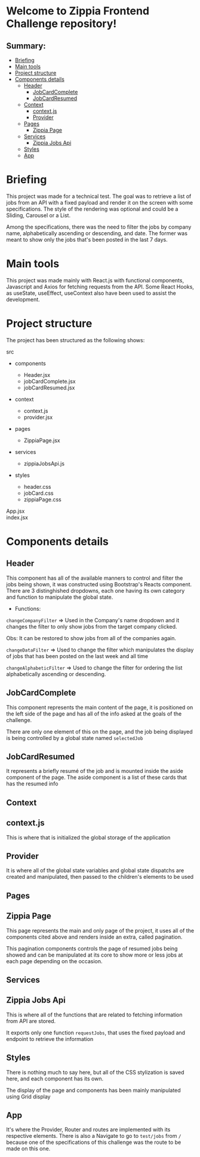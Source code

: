 # Welcome to Zippia Frontend Challenge repository!

## Summary:

- [Briefing](#Briefing)
- [Main tools](#Main-tools)
- [Project structure](#Project-structure)
- [Components details](#Components-details)
  - [Header](#Header)
      - [JobCardComplete](#Job-card-complete)
      - [JobCardResumed](#Job-card-resumed)
  - [Context](#Context)
      - [context.js](#context.js)
      - [Provider](#Provider)
  - [Pages](#pages)
      - [Zippia Page](#Zippia-page)
  - [Services](#services)
      - [Zippia Jobs Api](#Zippia-jobs-api)
  - [Styles](#styles)
  - [App](#app)

# Briefing

This project was made for a technical test. The goal was to retrieve a list of jobs from an API with a fixed payload and render it on the screen with some specifications. The style of the rendering was optional and could be a Sliding, Carousel or a List. 

Among the specifications, there was the need to filter the jobs by company name, alphabetically ascending or descending, and date. The former was meant to show only the jobs that's been posted in the last 7 days.

# Main tools

This project was made mainly with React.js with functional components, Javascript and Axios for fetching requests from the API. Some React Hooks, as useState, useEffect, useContext also have been used to assist the development. 

# Project structure

The project has been structured as the following shows:

src 
  - components
     - Header.jsx
     - jobCardComplete.jsx
     - jobCardResumed.jsx
   
  - context
     - context.js
     - provider.jsx
   
  - pages
     - ZippiaPage.jsx

  - services
     - zippiaJobsApi.js
  
  - styles
     - header.css
     - jobCard.css
     - zippiaPage.css

App.jsx </br>
index.jsx

# Components details

## Header

This component has all of the available manners to control and filter the jobs being shown, it was constructed using Bootstrap's Reacts component. There are 3 distinghished dropdowns, each one having its own category and function to manipulate the global state.

- Functions:

`changeCompanyFilter` => Used in the Company's name dropdown and it changes the filter to only show jobs from the target company clicked.

Obs: It can be restored to show jobs from all of the companies again.

`changeDataFilter` => Used to change the filter which manipulates the display of jobs that has been posted on the last week and all time

`changeAlphabeticFilter` => Used to change the filter for ordering the list alphabetically ascending or descending.

## JobCardComplete

This component represents the main content of the page, it is positioned on the left side of the page and has all of the info asked at the goals of the challenge.

There are only one element of this on the page, and the job being displayed is being controlled by a global state named `selectedJob`

## JobCardResumed

It represents a briefly resumé of the job and is mounted inside the aside component of the page. The aside component is a list of these cards that has the resumed info 

## Context

## context.js 

This is where that is initialized the global storage of the application

## Provider

It is where all of the global state variables and global state dispatchs are created and manipulated, then passed to the children's elements to be used

## Pages

## Zippia Page

This page represents the main and only page of the project, it uses all of the components cited above and renders inside an extra, called pagination.

This pagination components controls the page of resumed jobs being showed and can be manipulated at its core to show more or less jobs at each page depending on the occasion.

## Services

## Zippia Jobs Api

This is where all of the functions that are related to fetching information from API are stored.

It exports only one function `requestJobs`, that uses the fixed payload and endpoint to retrieve the information

## Styles

There is nothing much to say here, but all of the CSS stylization is saved here, and each component has its own. 

The display of the page and components has been mainly manipulated using Grid display

## App

It's where the Provider, Router and routes are implemented with its respective elements. There is also a Navigate to go to `test/jobs` from `/` because one of the specifications of this challenge was the route to be made on this one.
